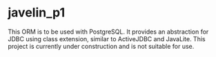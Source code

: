 javelin_p1
===
This ORM is to be used with PostgreSQL. It provides an abstraction for JDBC using
class extension, similar to ActiveJDBC and JavaLite. This project is currently under
construction and is not suitable for use.